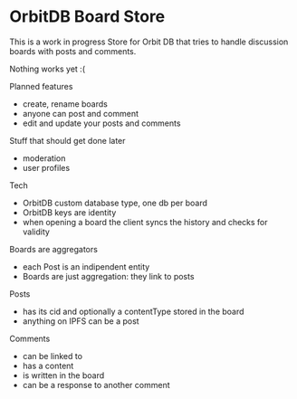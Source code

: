 # OrbitDB Board Store

This is a work in progress Store for Orbit DB that tries to handle discussion boards
with posts and comments.

Nothing works yet :(

Planned features

- create, rename boards
- ‎anyone can post and comment
- ‎edit and update your posts and comments

Stuff that should get done later

- moderation
- user profiles

Tech

- OrbitDB custom database type, one db per board
- ‎OrbitDB keys are identity
- ‎when opening a board the client syncs the history and checks for validity

Boards are aggregators

- each Post is an indipendent entity
- Boards are just aggregation: they link to posts

Posts

- has its cid and optionally a contentType stored in the board
- anything on IPFS can be a post

Comments

- can be linked to
- has a content
- is written in the board 
- can be a response to another comment